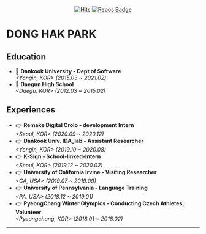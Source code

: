 <div align=center>
  
[![Hits](https://hits.seeyoufarm.com/api/count/incr/badge.svg?url=https%3A%2F%2Fgithub.com%2FDonghakPark)](https://hits.seeyoufarm.com)
[![Repos Badge](https://badges.pufler.dev/repos/DonghakPark)](https://badges.pufler.dev)

</div>

<div>
  
<!-- [![DONGHAK's github stats](https://github-readme-stats.vercel.app/api?username=donghakpark)](https://github.com/DonghakPark) -->
# DONG HAK PARK
</div>

<!--[![Donghak's github stats](https://github-readme-stats.vercel.app/api?username=DonghakPark&show_icons=true&theme=vue)](https://github.com/anuraghazra/github-readme-stats)
[![Top Langs](https://github-readme-stats.vercel.app/api/top-langs/?username=DonghakPark&layout=compact)](https://github.com/anuraghazra/github-readme-stats)
-->

## Education
- :school: **Dankook University - Dept of Software**  
   *<Yongin, KOR> (2015.03 ~ 2021.02)*  
- :school: **Daegun High School**  
   *<Daegu, KOR> (2012.03 ~ 2015.02)*    

## Experiences
- &#128073; **Remake Digital Crolo - development Intern**  
   *<Seoul, KOR> (2020.09 ~ 2020.12)*  
- &#128073; **Dankook Univ. IDA_lab - Assistant Researcher**  
   *<Yongin, KOR> (2019.10 ~ 2020.08)*  
- &#128073; **K-Sign - School-linked-Intern**  
   *<Seoul, KOR> (2019.12 ~ 2020.02)*  
- &#128073; **University of California Irvine - Visiting Researcher**  
   *<CA, USA> (2019.07 ~ 2019.09)*  
- &#128073; **University of Pennsylvania - Language Training**  
   *<PA, USA> (2018.12 ~ 2019.01)*  
- &#128073; **PyeongChang Winter Olympics - Conducting Czech Athletes, Volunteer**  
   *<Pyeongchang, KOR> (2018.01 ~ 2018.02)*  
---

